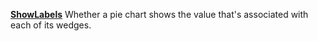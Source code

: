 [**ShowLabels**](properties-chart.md) Whether a pie chart shows the value that's associated with each of its wedges.
